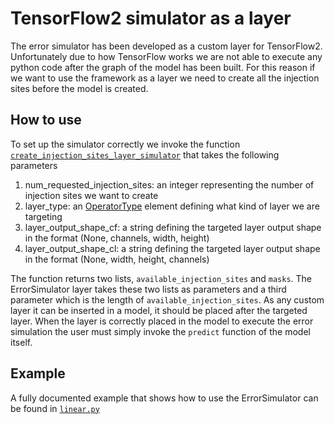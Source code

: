 # TensorFlow2 simulator as a layer
The error simulator has been developed as a custom layer for TensorFlow2.
Unfortunately due to how TensorFlow works we are not able to execute any python code after
the graph of the model has been built. For this reason if we want to use the framework as a layer we need to create
all the injection sites before the model is created.

## How to use
To set up the simulator correctly we invoke the function [`create_injection_sites_layer_simulator`](../../../src/injection_sites_generator.py)
that takes the following parameters
1. num_requested_injection_sites: an integer representing the number of injection sites we want to create
2. layer_type: an [OperatorType](https://github.com/D4De/classes/blob/c0bd0446c8d97ae13a3d5fbffed6b392cd368e19/src/injection_sites_generator.py) element defining what kind of layer we are targeting
3. layer_output_shape_cf: a string defining the targeted layer output shape in the format (None, channels, width, height) 
4. layer_output_shape_cl: a string defining the targeted layer output shape in the format (None, width, height, channels)

The function returns two lists, `available_injection_sites` and `masks`. 
The ErrorSimulator layer takes these two lists as parameters and a third parameter which is the length of `available_injection_sites`.
As any custom layer it can be inserted in a model, it should be placed after the targeted layer. 
When the layer is correctly placed in the model to execute the error simulation the user must simply invoke the `predict` function of the model itself.

## Example
A fully documented example that shows how to use the ErrorSimulator can be found in [`linear.py`](linear.py)